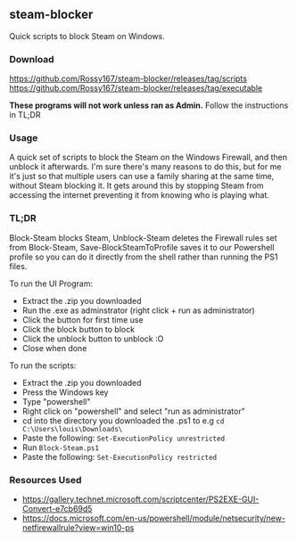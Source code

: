 ## steam-blocker

Quick scripts to block Steam on Windows.

### Download

https://github.com/Rossy167/steam-blocker/releases/tag/scripts
https://github.com/Rossy167/steam-blocker/releases/tag/executable

**These programs will not work unless ran as Admin.**
Follow the instructions in TL;DR

### Usage
A quick set of scripts to block the Steam on the Windows Firewall, and then unblock it afterwards. I'm sure there's many reasons to do this, but for me it's just so that multiple users can use a family sharing at the same time, without Steam blocking it. It gets around this by stopping Steam from accessing the internet preventing it from knowing who is playing what.

### TL;DR

Block-Steam blocks Steam, Unblock-Steam deletes the Firewall rules set from Block-Steam, Save-BlockSteamToProfile saves it to our Powershell profile so you can do it directly from the shell rather than running the PS1 files. 

To run the UI Program: 
* Extract the .zip you downloaded
* Run the .exe as adminstrator (right click + run as administrator)
* Click the button for first time use
* Click the block button to block
* Click the unblock button to unblock :O
* Close when done

To run the scripts: 
* Extract the .zip you downloaded
* Press the Windows key
* Type "powershell"
* Right click on "powershell" and select "run as administrator"
* cd into the directory you downloaded the .ps1 to e.g `cd C:\Users\louis\Downloads\`
* Paste the following: `Set-ExecutionPolicy unrestricted`
* Run `Block-Steam.ps1`
* Paste the following: `Set-ExecutionPolicy restricted`

### Resources Used
* https://gallery.technet.microsoft.com/scriptcenter/PS2EXE-GUI-Convert-e7cb69d5
* https://docs.microsoft.com/en-us/powershell/module/netsecurity/new-netfirewallrule?view=win10-ps
